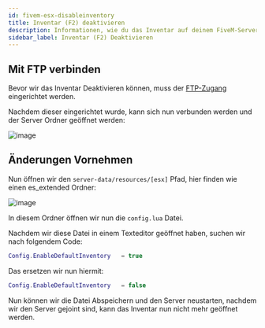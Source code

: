 ```yaml
---
id: fivem-esx-disableinventory
title: Inventar (F2) deaktivieren
description: Informationen, wie du das Inventar auf deinem FiveM-Server mit ESX von ZAP-Hosting deaktivieren kannst - ZAP-Hosting.com Dokumentationen
sidebar_label: Inventar (F2) Deaktivieren
---
```


## Mit FTP verbinden

Bevor wir das Inventar Deaktivieren können, muss der [FTP-Zugang](gameserver-ftpaccess.md) eingerichtet werden.

Nachdem dieser eingerichtet wurde, kann sich nun verbunden werden und der Server Ordner geöffnet werden:

![image](https://user-images.githubusercontent.com/13604413/159166925-5cadf617-bda1-4a9c-9536-5d24fecb88e1.png)


## Änderungen Vornehmen

Nun öffnen wir den `server-data/resources/[esx]` Pfad, hier finden wie einen es_extended Ordner:

![image](https://user-images.githubusercontent.com/13604413/159166929-13142744-b36f-4d41-a55e-400d9088c673.png)

In diesem Ordner öffnen wir nun die `config.lua` Datei.

Nachdem wir diese Datei in einem Texteditor geöffnet haben, suchen wir nach folgendem Code:

```Lua
Config.EnableDefaultInventory   = true
```

Das ersetzen wir nun hiermit:

```Lua
Config.EnableDefaultInventory   = false
```


Nun können wir die Datei Abspeichern und den Server neustarten, nachdem wir den Server gejoint sind, kann das Inventar nun nicht mehr geöffnet werden.
